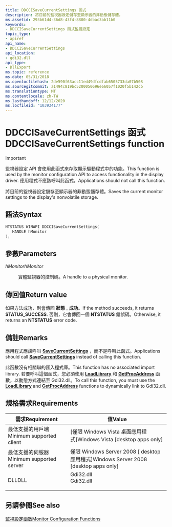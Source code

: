 ```yaml
---
title: DDCCISaveCurrentSettings 函式
description: 將目前的監視器設定儲存至顯示器的非動態儲存體。
ms.assetid: 293b61d4-36d8-43f4-8800-4dbac3ab11b0
keywords:
- DDCCISaveCurrentSettings 函式監視設定
topic_type:
- apiref
api_name:
- DDCCISaveCurrentSettings
api_location:
- gdi32.dll
api_type:
- DllExport
ms.topic: reference
ms.date: 05/31/2018
ms.openlocfilehash: 2de590f63acc11ed49dfcdfab6505733da07b508
ms.sourcegitcommit: a1494c819bc5200050696e66057f1020f5b142cb
ms.translationtype: MT
ms.contentlocale: zh-TW
ms.lasthandoff: 12/12/2020
ms.locfileid: "103934177"
---
```

# <a name="ddccisavecurrentsettings-function"></a><span data-ttu-id="ed085-104">DDCCISaveCurrentSettings 函式</span><span class="sxs-lookup"><span data-stu-id="ed085-104">DDCCISaveCurrentSettings function</span></span>

> [!IMPORTANT]
> <span data-ttu-id="ed085-105">監視器設定 API 會使用此函式來存取顯示驅動程式中的功能。</span><span class="sxs-lookup"><span data-stu-id="ed085-105">This function is used by the monitor configuration API to access functionality in the display driver.</span></span> <span data-ttu-id="ed085-106">應用程式不應該呼叫此函式。</span><span class="sxs-lookup"><span data-stu-id="ed085-106">Applications should not call this function.</span></span>

 

<span data-ttu-id="ed085-107">將目前的監視器設定儲存至顯示器的非動態儲存體。</span><span class="sxs-lookup"><span data-stu-id="ed085-107">Saves the current monitor settings to the display's nonvolatile storage.</span></span>

## <a name="syntax"></a><span data-ttu-id="ed085-108">語法</span><span class="sxs-lookup"><span data-stu-id="ed085-108">Syntax</span></span>


```C++
NTSTATUS WINAPI DDCCISaveCurrentSettings(
   HANDLE hMonitor
);
```



## <a name="parameters"></a><span data-ttu-id="ed085-109">參數</span><span class="sxs-lookup"><span data-stu-id="ed085-109">Parameters</span></span>

<dl> <dt>

<span data-ttu-id="ed085-110">*hMonitor*</span><span class="sxs-lookup"><span data-stu-id="ed085-110">*hMonitor*</span></span> 
</dt> <dd>

<span data-ttu-id="ed085-111">實體監視器的控制碼。</span><span class="sxs-lookup"><span data-stu-id="ed085-111">A handle to a physical monitor.</span></span>

</dd> </dl>

## <a name="return-value"></a><span data-ttu-id="ed085-112">傳回值</span><span class="sxs-lookup"><span data-stu-id="ed085-112">Return value</span></span>

<span data-ttu-id="ed085-113">如果方法成功，則會傳回 **狀態 \_ 成功**。</span><span class="sxs-lookup"><span data-stu-id="ed085-113">If the method succeeds, it returns **STATUS\_SUCCESS**.</span></span> <span data-ttu-id="ed085-114">否則，它會傳回一個 **NTSTATUS** 錯誤碼。</span><span class="sxs-lookup"><span data-stu-id="ed085-114">Otherwise, it returns an **NTSTATUS** error code.</span></span>

## <a name="remarks"></a><span data-ttu-id="ed085-115">備註</span><span class="sxs-lookup"><span data-stu-id="ed085-115">Remarks</span></span>

<span data-ttu-id="ed085-116">應用程式應該呼叫 [**SaveCurrentSettings**](/windows/desktop/api/LowLevelMonitorConfigurationAPI/nf-lowlevelmonitorconfigurationapi-savecurrentsettings) ，而不是呼叫此函式。</span><span class="sxs-lookup"><span data-stu-id="ed085-116">Applications should call [**SaveCurrentSettings**](/windows/desktop/api/LowLevelMonitorConfigurationAPI/nf-lowlevelmonitorconfigurationapi-savecurrentsettings) instead of calling this function.</span></span>

<span data-ttu-id="ed085-117">此函數沒有相關聯的匯入程式庫。</span><span class="sxs-lookup"><span data-stu-id="ed085-117">This function has no associated import library.</span></span> <span data-ttu-id="ed085-118">若要呼叫這個函式，您必須使用 [**LoadLibrary**](/windows/desktop/api/libloaderapi/nf-libloaderapi-loadlibrarya) 和 [**GetProcAddress**](/windows/desktop/api/libloaderapi/nf-libloaderapi-getprocaddress) 函數，以動態方式連結至 Gdi32.dll。</span><span class="sxs-lookup"><span data-stu-id="ed085-118">To call this function, you must use the [**LoadLibrary**](/windows/desktop/api/libloaderapi/nf-libloaderapi-loadlibrarya) and [**GetProcAddress**](/windows/desktop/api/libloaderapi/nf-libloaderapi-getprocaddress) functions to dynamically link to Gdi32.dll.</span></span>

## <a name="requirements"></a><span data-ttu-id="ed085-119">規格需求</span><span class="sxs-lookup"><span data-stu-id="ed085-119">Requirements</span></span>



| <span data-ttu-id="ed085-120">需求</span><span class="sxs-lookup"><span data-stu-id="ed085-120">Requirement</span></span> | <span data-ttu-id="ed085-121">值</span><span class="sxs-lookup"><span data-stu-id="ed085-121">Value</span></span> |
|-------------------------------------|--------------------------------------------------------------------------------------|
| <span data-ttu-id="ed085-122">最低支援的用戶端</span><span class="sxs-lookup"><span data-stu-id="ed085-122">Minimum supported client</span></span><br/> | <span data-ttu-id="ed085-123">\[僅限 Windows Vista 桌面應用程式\]</span><span class="sxs-lookup"><span data-stu-id="ed085-123">Windows Vista \[desktop apps only\]</span></span><br/>                                       |
| <span data-ttu-id="ed085-124">最低支援的伺服器</span><span class="sxs-lookup"><span data-stu-id="ed085-124">Minimum supported server</span></span><br/> | <span data-ttu-id="ed085-125">僅限 Windows Server 2008 \[ desktop 應用程式\]</span><span class="sxs-lookup"><span data-stu-id="ed085-125">Windows Server 2008 \[desktop apps only\]</span></span><br/>                                 |
| <span data-ttu-id="ed085-126">DLL</span><span class="sxs-lookup"><span data-stu-id="ed085-126">DLL</span></span><br/>                      | <dl> <span data-ttu-id="ed085-127"><dt>Gdi32.dll</dt></span><span class="sxs-lookup"><span data-stu-id="ed085-127"><dt>Gdi32.dll</dt></span></span> </dl> |



## <a name="see-also"></a><span data-ttu-id="ed085-128">另請參閱</span><span class="sxs-lookup"><span data-stu-id="ed085-128">See also</span></span>

<dl> <dt>

[<span data-ttu-id="ed085-129">監視設定函數</span><span class="sxs-lookup"><span data-stu-id="ed085-129">Monitor Configuration Functions</span></span>](monitor-configuration-functions.md)
</dt> </dl>

 


